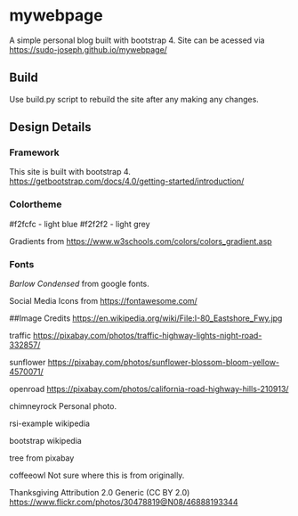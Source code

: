 # mywebpage
A simple personal blog built with bootstrap 4. Site can be acessed via https://sudo-joseph.github.io/mywebpage/

## Build
Use build.py script to rebuild the site after any making any changes.

## Design Details

### Framework
This site is built with bootstrap 4.  
https://getbootstrap.com/docs/4.0/getting-started/introduction/

### Colortheme

#f2fcfc - light blue
#f2f2f2 - light grey

Gradients from https://www.w3schools.com/colors/colors_gradient.asp

### Fonts

*Barlow Condensed* from google fonts.

Social Media Icons from https://fontawesome.com/


##Image Credits
https://en.wikipedia.org/wiki/File:I-80_Eastshore_Fwy.jpg

traffic
https://pixabay.com/photos/traffic-highway-lights-night-road-332857/

sunflower
https://pixabay.com/photos/sunflower-blossom-bloom-yellow-4570071/

openroad
https://pixabay.com/photos/california-road-highway-hills-210913/

chimneyrock
Personal photo.

rsi-example
wikipedia

bootstrap
wikipedia

tree
from pixabay

coffeeowl
Not sure where this is from originally.

Thanksgiving Attribution 2.0 Generic (CC BY 2.0)
 https://www.flickr.com/photos/30478819@N08/46888193344
